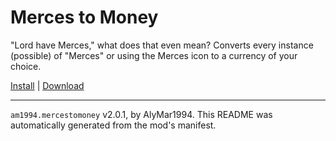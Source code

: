 # Merces to Money

"Lord have Merces," what does that even mean? Converts every instance (possible) of "Merces" or using the Merces icon to a currency of your choice.

[Install](https://hitman-resources.netlify.app/smf-install-link/https://github.com/AlyMar1994/h3-mercestomoney/releases/latest/download/mod.framework.zip) | [Download](https://github.com/AlyMar1994/h3-mercestomoney/releases/latest/download/mod.framework.zip)

---

`am1994.mercestomoney` v2.0.1, by AlyMar1994. This README was automatically generated from the mod's manifest.
